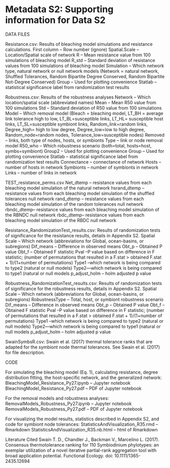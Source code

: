 # Metadata S2: Supporting information for Data S2

DATA FILES

Resistance.csv: Results of bleaching model simulations and resistance calculations.
	First column – Row number (ignore)
	Spatial.Scale – Location/Spatial scale of network
	R – Mean resistance value from 100 simulations of bleaching model
	R_std – Standard deviation of resistance values from 100 simulations of bleaching model
	Simulation – Which network type, natural network or null network models (Network = 	natural network, Shuffled Tolerances, Random Bipartite Degree Conserved, Random 	Bipartite Not-Degree Conserved)
	Group – Used for plotting convenience
	Statlab – statistical significance label from randomization test results

Robustness.csv: Results of the robustness analyses
	Network – Which location/spatial scale (abbreviated names)
	Mean – Mean R50 value from 100 simulations
	Std – Standard deviation of R50 value from 100 simulations
	Model – Which removal model (Bleach = bleaching model, LT_BH = average link 	tolerance high to low, LT_BL=susceptible links, LT_HL= susceptible host links, 	LT_SL=susceptible symbiont links, Random_link=random links, Degree_high= high to 	low degree, Degree_low=low to high degree, Random_node=random nodes, 	Tolerance_low=susceptible nodes)
	Removed – links, both type of nodes, hosts, or symbionts
	Type – link or node removal model
	R50_who – Which robustness scenario (both=total, hosts=host, symbs=symbiont)
	Group2 – Used for plotting convenience
	Group – Used for plotting convenience
	Statlab – statistical significance label from randomization test results
	Connectance – connectance of network
	Hosts – number of hosts in network
	Symbionts – number of symbionts in network
	Links – number of links in network

TEST_resistance_perms.csv
	Net_dtemp – resistance values from each bleaching model simulation of the natural 	network
	hsrand_dtemp – resistance values from each bleaching model simulation of the shuffled 	tolerances null	network
	rand_dtemp – resistance values from each bleaching model simulation of the random 	tolerances null network
	rbndc_dtemp– resistance values from each bleaching model simulation of the RBNDC 	null network
	rbdc_dtemp– resistance values from each bleaching model simulation of the RBDC 	null network

Resistance_RandomizationTest_results.csv: Results of randomization tests of significance for the resistance results, details in Appendix S2. 
	Spatial Scale – Which network (abbreviations for Global, ocean-basins, or subregions)
	Dif_means – Difference in observed means
	Obt_p – Obtained P value
	Obt_f – Obtained F statistic
	Pval –P value based on difference in F statistic; (number of permutations that resulted in 	a F.stat > obtained F.stat + 1)/(1+number of permutations)
	Type1 –which network is being compared to type2 (natural or null models)
	Type2—which network is being compared to type1 (natural or null models
	p_adjust_holm – holm adjusted p value

Robustness_RandomizationTest_results.csv: Results of randomization tests of significance for the robustness results, details in Appendix S2. 
	Spatial Scale – Which network (abbreviations for Global, ocean-basins, or subregions)
	RobustnessType – Total, host, or symbiont robustness scenario
	Dif_means – Difference in observed means
	Obt_p – Obtained P value
	Obt_f – Obtained F statistic
	Pval –P value based on difference in F statistic; (number of permutations that resulted in 	a F.stat > obtained F.stat + 1)/(1+number of permutations)
	Type1 –which network is being compared to type2 (natural or null models)
	Type2—which network is being compared to type1 (natural or null models
	p_adjust_holm – holm adjusted p value

SwainSymbsR.csv: Swain et al. (2017) thermal tolerance ranks that are adapted for the symbiont node thermal tolerances. See Swain et al. (2017) for file description.

CODE

For simulating the bleaching model (Eq. 1), calculating resistance, degree distribution fitting, the host-specific network, and the generalized network:
	BleachingModel_Resistance_Py27.ipynb – Jupyter notebook
	BleachingModel_Resistance_Py27.pdf – PDF of Jupyter notebook

For the removal models and robustness analyses:
	RemovalModels_Robustness_Py27.ipynb – Jupyter notebook
	RemovalModels_Robustness_Py27.pdf – PDF of Jupyter notebook

For visualizing the model results, statistics described in Appendix S2, and code for symbiont node tolerances:
	StatisticsAndVisualization_R35.rmd – Rmarkdown
	StatisticsAndVisualization_R35.nb.html – html of Rmarkdown

Literature Cited
Swain T. D., Chandler J., Backman V., Marcelino L. (2017). Consensus thermotolerance ranking 	for 110 Symbiodinium phylotypes: an exemplar utilization of a novel iterative partial-rank 	aggregation tool with broad application potential. Functional Ecology. doi: 	10.1111/1365-2435.12694 


